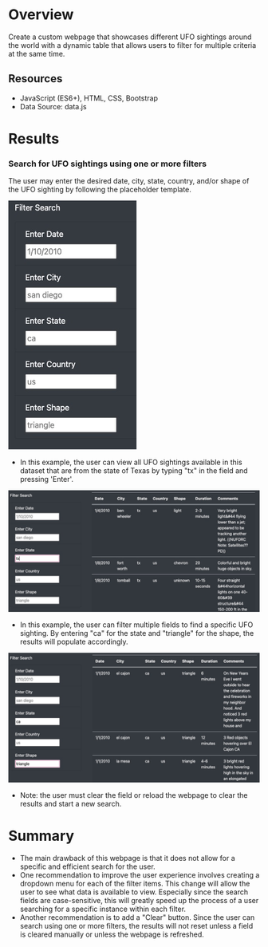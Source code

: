 # Overview
Create a custom webpage that showcases different UFO sightings around the world with a dynamic table that allows users to filter for multiple criteria at the same time.

## Resources
- JavaScript (ES6+), HTML, CSS, Bootstrap
- Data Source: data.js


# Results

### Search for UFO sightings using one or more filters
The user may enter the desired date, city, state, country, and/or shape of the UFO sighting by following the placeholder template. 

![filter example](static/images/filter_example.jpg)


- In this example, the user can view all UFO sightings available in this dataset that are from the state of Texas by typing "tx" in the field and pressing 'Enter'.

![tx example](/static/images/tx_example.jpg)

- In this example, the user can filter multiple fields to find a specific UFO sighting. By entering "ca" for the state and "triangle" for the shape, the results will populate accordingly.

![ca example](/static/images/ca_example.jpg)

- Note: the user must clear the field or reload the webpage to clear the results and start a new search.

# Summary

- The main drawback of this webpage is that it does not allow for a specific and efficient search for the user.
- One recommendation to improve the user experience involves creating a dropdown menu for each of the filter items. This change will allow the user to see what data is available to view. Especially since the search fields are case-sensitive, this will greatly speed up the process of a user searching for a specific instance within each filter.
- Another recommendation is to add a "Clear" button. Since the user can search using one or more filters, the results will not reset unless a field is cleared manually or unless the webpage is refreshed. 